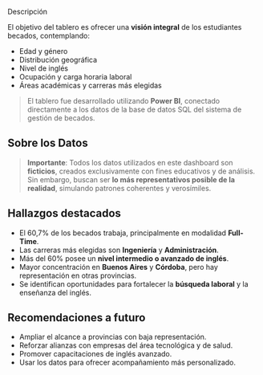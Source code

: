 Descripción

El objetivo del tablero es ofrecer una **visión integral** de los estudiantes becados, contemplando:

- Edad y género
- Distribución geográfica
- Nivel de inglés
- Ocupación y carga horaria laboral
- Áreas académicas y carreras más elegidas

> El tablero fue desarrollado utilizando **Power BI**, conectado directamente a los datos de la base de datos SQL del sistema de gestión de becados.

## Sobre los Datos

> **Importante**: Todos los datos utilizados en este dashboard son **ficticios**, creados exclusivamente con fines educativos y de análisis. Sin embargo, buscan ser **lo más representativos posible de la realidad**, simulando patrones coherentes y verosímiles.

## Hallazgos destacados

- El 60,7% de los becados trabaja, principalmente en modalidad **Full-Time**.
- Las carreras más elegidas son **Ingeniería** y **Administración**.
- Más del 60% posee un **nivel intermedio o avanzado de inglés**.
- Mayor concentración en **Buenos Aires** y **Córdoba**, pero hay representación en otras provincias.
- Se identifican oportunidades para fortalecer la **búsqueda laboral** y la enseñanza del inglés.

## Recomendaciones a futuro

- Ampliar el alcance a provincias con baja representación.
- Reforzar alianzas con empresas del área tecnológica y de salud.
- Promover capacitaciones de inglés avanzado.
- Usar los datos para ofrecer acompañamiento más personalizado.